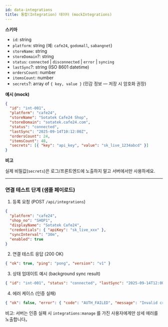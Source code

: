 ```yaml
---
id: data-integrations
title: 통합(Integration) 데이터 (mockIntegrations)
---
```


**스키마**

- `id`: string
- `platform`: string (예: `cafe24`, `godomall`, `sabangnet`)
- `storeName`: string
- `storeDomain`?: string
- `status`: `connected` | `disconnected` | `error` | `syncing`
- `lastSync`?: string (ISO 8601 datetime)
- `ordersCount`: number
- `itemsCount`: number
- `secrets`?: array of `{ key, value }` (민감 정보 — 저장 시 암호화 권장)

**예시 (mock)**

```json
{
  "id": "int-001",
  "platform": "cafe24",
  "storeName": "Sotatek Cafe24 Shop",
  "storeDomain": "sotatek.cafe24.com",
  "status": "connected",
  "lastSync": "2025-09-14T10:12:00Z",
  "ordersCount": 24,
  "itemsCount": 48,
  "secrets": [{ "key": "api_key", "value": "sk_live_1234abcd" }]
}
```

**비고**

실제 비밀값(`secrets`)은 로그/프론트엔드에 노출하지 말고 서버에서만 사용하세요.

---
### 연결 테스트 단계 (샘플 페이로드)

1) 등록 요청 (POST `/api/integrations`)

```json
{
  "platform": "cafe24",
  "shop_no": "SHOP1",
  "displayName": "Sotatek Cafe24",
  "credentials": { "apiKey": "sk_live_xxx" },
  "syncInterval": "30m",
  "enabled": true
}
```

2) 연결 테스트 응답 (200 OK)

```json
{ "ok": true, "ping": "pong", "version": "v1" }
```

3) 상태 업데이트 예시 (background sync result)

```json
{ "id": "int-001", "status": "connected", "lastSync": "2025-09-14T12:00:00Z", "ordersCount": 25 }
```

4) 에러 케이스 (인증 실패)

```json
{ "ok": false, "error": { "code": "AUTH_FAILED", "message": "Invalid credentials" } }
```

비고: 서버는 인증 실패 시 `integrations:manage` 를 가진 사용자에게만 상세 에러를 노출합니다。


